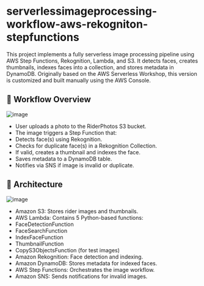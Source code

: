 # serverlessimageprocessing-workflow-aws-rekogniton-stepfunctions
This project implements a fully serverless image processing pipeline using AWS Step Functions, Rekognition, Lambda, and S3. It detects faces, creates thumbnails, indexes faces into a collection, and stores metadata in DynamoDB. Originally based on the AWS Serverless Workshop, this version is customized and built manually using the AWS Console.

## 📸 Workflow Overview

![image](https://github.com/user-attachments/assets/fb2fd0d6-f4c0-4702-8732-e2218f586444)

- User uploads a photo to the RiderPhotos S3 bucket.
- The image triggers a Step Function that:
- Detects face(s) using Rekognition.
- Checks for duplicate face(s) in a Rekognition Collection.
- If valid, creates a thumbnail and indexes the face.
- Saves metadata to a DynamoDB table.
- Notifies via SNS if image is invalid or duplicate.

## 🧱 Architecture

![image](https://github.com/user-attachments/assets/3a9f446d-3915-459e-bf40-29136d12f1af)


- Amazon S3: Stores rider images and thumbnails.
- AWS Lambda: Contains 5 Python-based functions:
- FaceDetectionFunction
- FaceSearchFunction
- IndexFaceFunction
- ThumbnailFunction
- CopyS3ObjectsFunction (for test images)
- Amazon Rekognition: Face detection and indexing.
- Amazon DynamoDB: Stores metadata for indexed faces.
- AWS Step Functions: Orchestrates the image workflow.
- Amazon SNS: Sends notifications for invalid images.
